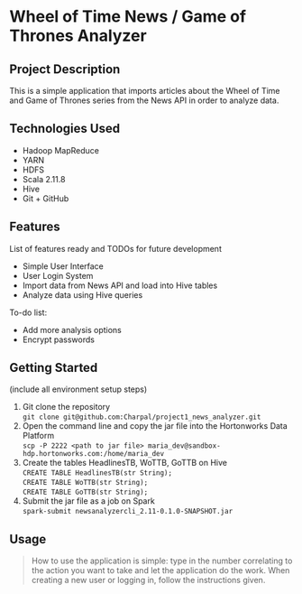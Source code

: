 # Wheel of Time News / Game of Thrones Analyzer

## Project Description

This is a simple application that imports articles about the Wheel of Time and Game of Thrones series from the News API in order to analyze data.

## Technologies Used

* Hadoop MapReduce
* YARN
* HDFS
* Scala 2.11.8
* Hive
* Git + GitHub

## Features

List of features ready and TODOs for future development
* Simple User Interface
* User Login System
* Import data from News API and load into Hive tables
* Analyze data using Hive queries

To-do list:
* Add more analysis options
* Encrypt passwords

## Getting Started
   
(include all environment setup steps)
1. Git clone the repository\
`git clone git@github.com:Charpal/project1_news_analyzer.git`
2. Open the command line and copy the jar file into the Hortonworks Data Platform\
`scp -P 2222 <path to jar file> maria_dev@sandbox-hdp.hortonworks.com:/home/maria_dev`
3. Create the tables HeadlinesTB, WoTTB, GoTTB on Hive\
`CREATE TABLE HeadlinesTB(str String);`\
`CREATE TABLE WoTTB(str String);`\
`CREATE TABLE GoTTB(str String);`
4. Submit the jar file as a job on Spark \
`spark-submit newsanalyzercli_2.11-0.1.0-SNAPSHOT.jar`

## Usage

> How to use the application is simple: type in the number correlating to the action you want to take and let the application do the work. When creating a new user or logging in, follow the instructions given.
